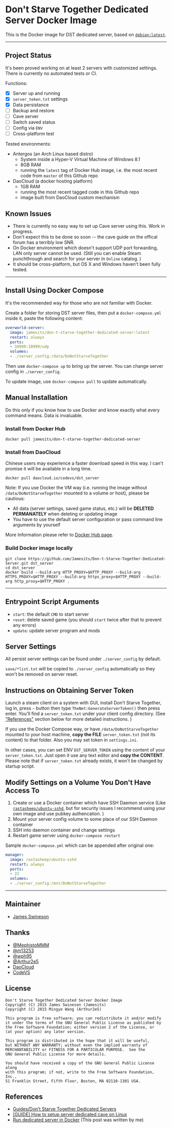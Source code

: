 # Don't Starve Together Dedicated Server Docker Image

This is the Docker image for DST dedicated server, based on [`debian:latest`](https://hub.docker.com/_/debian/).

----------

## Project Status

It's been proved working on at least 2 servers with customized settings. There is currently no automated tests or CI. 

Functions: 

 * [x] Server up and running
 * [x] `server_token.txt` settings
 * [x] Data persistance
 * [ ] Backup and restore
 * [ ] Cave server
 * [ ] Switch saved status
 * [ ] Config via `ENV`
 * [ ] Cross-platform test

Tested environments: 
  
  * Antergos (an Arch Linux based distro)
    * System inside a Hyper-V Virtual Machine of Windows 8.1
    * 8GB RAM
    * running the `latest` tag of Docker Hub image, i.e. the most recent code from `master` of this Github repo
  * DaoCloud (a docker hosting platform)
    * 1GB RAM
    * running the most recent tagged code in this Github repo
    * image built from DaoCloud custom mechanism

## Known Issues

 * There is currently no easy way to set up Cave server using this. Work in progress.
  * Don't expect this to be done so soon -- the cave guide on the offical forum has a terribly low SNR.
 * On Docker environment which doesn't support UDP port forwarding, LAN only server cannot be used. (Still you can enable Steam punchthrough and search for your server in `Online` catalog. )
 * It should be cross-platform, but OS X and Windows haven't been fully tested. 
 
----------

## Install Using Docker Compose

It's the recommended way for those who are not familiar with Docker. 

Create a folder for storing DST server files, then put a `docker-compose.yml` inside it, paste the following content: 
```yaml
overworld-server:
  image: jamesits/don-t-starve-together-dedicated-server:latest
  restart: always
  ports:
  - 10999:10999/udp
  volumes:
  - ./server_config:/data/DoNotStarveTogether
```
Then use `docker-compose up` to bring up the server. You can change server config in `./server_config`.

To update image, use `docker-compose pull` to update automatically. 

## Manual Installation

Do this only if you know how to use Docker and know exactly what every command means. Data is invaluable. 

### Install from Docker Hub

```shell
docker pull jamesits/don-t-starve-together-dedicated-server
```

### Install from DaoCloud

Chinese users may experience a faster download speed in this way. I can't promise it will be available in a long time. 

```shell
docker pull daocloud.io/codevs/dst_server
```

Note: If you use Docker the VM way (i.e. running the image without `/data/DoNotStarveTogether` mounted to a volume or host), please be cautious:

  * All data (server settings, saved game status, etc.) will be **DELETED PERMANATELY** when deleting or updating image
  * You have to use the default server configuration or pass command line arguments by yourself

More Information please refer to [Docker Hub page](https://hub.docker.com/r/jamesits/don-t-starve-together-dedicated-server/).

### Build Docker image locally

```shell
git clone https://github.com/Jamesits/Don-t-Starve-Together-Dedicated-Server.git dst_server
cd dst_server
docker build --build-arg HTTP_PROXY=$HTTP_PROXY --build-arg HTTPS_PROXY=$HTTP_PROXY --build-arg https_proxy=$HTTP_PROXY --build-arg http_proxy=$HTTP_PROXY .
```

----------

## Entrypoint Script Arguments

 * `start`: the default `CMD` to start server
 * `reset`: delete saved game (you should `start` twice after that to prevent any errors)
 * `update`: update server program and mods
 
## Server Settings

All persist server settings can be found under `./server_config` by default. 

`save/*list.txt` will be copied to  `./server_config` automatically so they won't be removed on server reset. 

## Instructions on Obtaining Server Token

Launch a steam client on a system with GUI, install Don't Starve Together, log in, press `~` button then type `TheNet:GenerateServerToken()` then press enter. You'll find a `server_token.txt` under your client config directory. (See ["References"](#references) section below for more detailed instructions. )

If you use the Docker Compose way, or have `/data/DoNotStarveTogether` mounted to your host machine, **copy the FILE** `server_token.txt` (not its content) to that folder. Also you may set token in `settings.ini`.

In other cases, you can set ENV `DST_SERVER_TOKEN` using the content of your `server_token.txt`. Just open it use any text editor and **copy the CONTENT**. Please note that if `server_token.txt` already exists, it won't be changed by startup script. 

## Modify Settings on a Volume You Don't Have Access To

 1. Create or use a Docker container which have SSH Daemon service (Like [`rastasheep/ubuntu-sshd`](https://registry.hub.docker.com/u/rastasheep/ubuntu-sshd/), but for security issues I recommend using your own image and use pubkey authencation. )
 2. Mount your server config volume to some place of our SSH Daemon container
 3. SSH into daemon container and change settings
 4. Restart game server using `docker-compose restart`
 
Sample `docker-compose.yml` which can be appended after original one: 
```yaml
manager:
  image: rastasheep/ubuntu-sshd
  restart: always
  ports:
  - 22
  volumes:
  - ./server_config:/mnt/DoNotStarveTogether
```

----------

## Maintainer

 * [James Swineson](https://swineson.me)
 
## Thanks

 * [@MephistoMMM](https://github.com/MephistoMMM)
 * [@m13253](https://github.com/m13253)
 * [@wph95](https://github.com/wph95)
 * [@Arthur2e5](https://github.com/Arthur2e5)
 * [DaoCloud](https://daocloud.io)
 * [CodeVS](http://codevs.cn/)
 
## License

    Don't Starve Together Dedicated Server Docker Image
    Copyright (C) 2015 James Swineson (Jamesits)
    Copyright (C) 2015 Mingye Wang (Arthur2e5)

    This program is free software; you can redistribute it and/or modify
    it under the terms of the GNU General Public License as published by
    the Free Software Foundation; either version 2 of the License, or
    (at your option) any later version.

    This program is distributed in the hope that it will be useful,
    but WITHOUT ANY WARRANTY; without even the implied warranty of
    MERCHANTABILITY or FITNESS FOR A PARTICULAR PURPOSE.  See the
    GNU General Public License for more details.

    You should have received a copy of the GNU General Public License along
    with this program; if not, write to the Free Software Foundation, Inc.,
    51 Franklin Street, Fifth Floor, Boston, MA 02110-1301 USA.

## References

 * [Guides/Don’t Starve Together Dedicated Servers](http://dont-starve-game.wikia.com/wiki/Guides/Don%E2%80%99t_Starve_Together_Dedicated_Servers)
 * [[GUIDE] How to setup server dedicated cave on Linux](http://forums.kleientertainment.com/topic/59563-guide-how-to-setup-server-dedicated-cave-on-linux/)
 * [Run dedicated server in Docker](http://forums.kleientertainment.com/topic/60329-run-dedicated-server-in-docker/) (This post was written by me)
